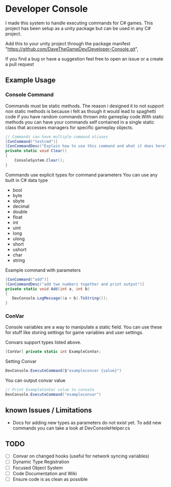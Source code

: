 # Developer Console

I made this system to handle executing commands for C# games.
This project has been setup as a unity package but can be used in any C# project.

Add this to your unity project through the package manifest
"https://github.com/DaveTheGameDev/Developer-Console.git",

If you find a bug or have a suggestion feel free to open an issue or a create a pull request

## Example Usage

### Console Command

Commands must be static methods. The reason i designed it to not support non static methods is because i felt as though it would lead to spaghetti code if you have random commands thrown into gameplay code.With static methods you can have your commands self contained in a single static class that accesses managers for specific gameplay objects.

```cs
// Commands can have multiple command aliases
[ConCommand("testcmd")]
[ConCommandDesc("Explain how to use this command and what it does here")]
private static void Clear()
{
    ConsoleSystem.Clear();
}
```

Commands use explicit types for command parameters
You can use any built in C# data type

* bool
* byte
* sbyte
* decimal
* double
* float
* int
* uint
* long
* ulong
* short
* ushort
* char
* string

Example command with parameters

```cs
[ConCommand("add")]
[ConCommandDesc("add two numbers together and print output")]
private static void Add(int a, int b)
{
   DevConsole.LogMessage((a + b).ToString());
}
```

### ConVar

Console variables are a way to manipulate a static field. You can use these for stuff like storing settings for game variables and user settings.

Convars support types listed above.

```CS
[ConVar] private static int ExampleConVar;

```

Setting Convar

```CS
DevConsole.ExecuteCommand($"exampleconvar {value}")
```

You can output convar value

```cs
// Print ExampleConVar value to console
DevConsole.ExecuteCommand("exampleconvar")
```

## known Issues / Limitations

* Docs for adding new types as parameters do not exist yet. To add new commands you can take a look at DevConsoleHelper.cs

## TODO

* [ ] Convar on changed hooks (useful for network syncing variables)
* [ ] Dynamic Type Registration
* [ ] Focused Object System
* [ ] Code Documentation and Wiki
* [ ] Ensure code is as clean as possible
